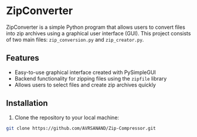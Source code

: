 # ZipConverter

ZipConverter is a simple Python program that allows users to convert files into zip archives using a graphical user interface (GUI). This project consists of two main files: `zip_conversion.py` and `zip_creator.py`.

## Features

- Easy-to-use graphical interface created with PySimpleGUI
- Backend functionality for zipping files using the `zipfile` library
- Allows users to select files and create zip archives quickly

## Installation

1. Clone the repository to your local machine:

```bash
git clone https://github.com/AVRSANAND/Zip-Compressor.git
